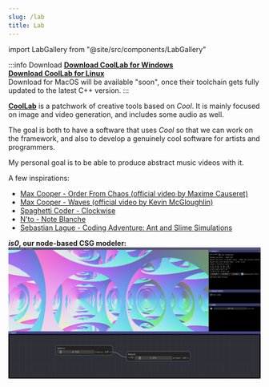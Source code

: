 ```yaml
---
slug: /lab
title: Lab
---
```


import LabGallery from "@site/src/components/LabGallery"

:::info Download
[**Download CoolLab for Windows**](/CoolLab-Windows.zip)<br/>
[**Download CoolLab for Linux**](/CoolLab-Linux.zip)<br/>
Download for MacOS will be available "soon", once their toolchain gets fully updated to the latest C++ version.
:::

<LabGallery/>

[**CoolLab**](https://github.com/CoolLibs/Lab) is a patchwork of creative tools based on _Cool_. It is mainly focused on image and video generation, and includes some audio as well.

The goal is both to have a software that uses _Cool_ so that we can work on the framework, and also to develop a genuinely cool software for artists and programmers.

My personal goal is to be able to produce abstract music videos with it.

A few inspirations:

- [Max Cooper - Order From Chaos (official video by Maxime Causeret)](https://youtu.be/_7wKjTf_RlI)
- [Max Cooper - Waves (official video by Kevin McGloughlin)](https://youtu.be/VGfayDKveAs)
- [Spaghetti Coder - Clockwise](https://vimeo.com/580893216)
- [N'to - Note Blanche](https://youtu.be/6fpQtKP92BI)
- [Sebastian Lague - Coding Adventure: Ant and Slime Simulations](https://youtu.be/X-iSQQgOd1A)

**_is0_, our node-based CSG modeler:**
![is0, our node-based CSG modeler, rendered with Ray Marching.](/img/is0-nodes.png)
